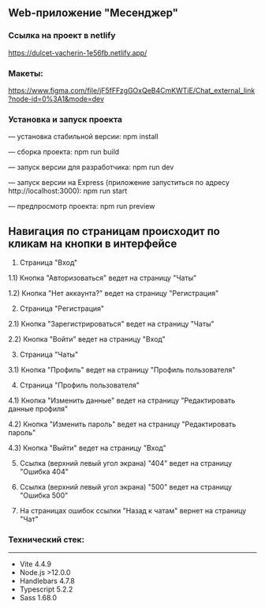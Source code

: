 ## Web-приложение "Месенджер"

### Ссылка на проект в netlify
https://dulcet-vacherin-1e56fb.netlify.app/

### Макеты:
https://www.figma.com/file/jF5fFFzgGOxQeB4CmKWTiE/Chat_external_link?node-id=0%3A1&mode=dev

### Установка и запуск проекта
— установка стабильной версии:
npm install

— сборка проекта:
npm run build

— запуск версии для разработчика:
npm run dev

— запуск версии на Express (приложение запуститься по адресу http://localhost:3000):
npm run start

— предпросмотр проекта:
npm run preview


## Навигация по страницам происходит по кликам на кнопки в интерфейсе
1) Страница "Вход"

1.1) Кнопка "Авторизоваться" ведет на страницу "Чаты"

1.2) Кнопка "Нет аккаунта?" ведет на страницу "Регистрация"

2) Страница "Регистрация"

2.1) Кнопка "Зарегистрироваться" ведет на страницу "Чаты"

2.2) Кнопка "Войти" ведет на страницу "Вход"

3) Страница "Чаты"

3.1) Кнопка "Профиль" ведет на страницу "Профиль пользователя"

4) Страница "Профиль пользователя"

4.1) Кнопка "Изменить данные" ведет на страницу "Редактировать данные профиля"

4.2) Кнопка "Изменить пароль" ведет на страницу "Редактировать пароль"

4.3) Кнопка "Выйти" ведет на страницу "Вход"

5) Ссылка (верхний левый угол экрана) "404" ведет на страницу "Ошибка 404"

6) Ссылка (верхний левый угол экрана) "500" ведет на страницу "Ошибка 500"

7) На страницах ошибок ссылки "Назад к чатам" вернет на страницу "Чат"

### Технический стек:
___

- Vite 4.4.9
- Node.js >12.0.0
- Handlebars 4.7.8
- Typescript 5.2.2
- Sass 1.68.0

